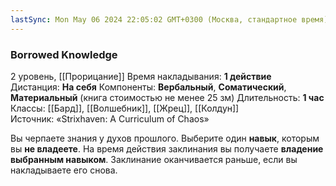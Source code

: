 ```yaml
---
lastSync: Mon May 06 2024 22:05:02 GMT+0300 (Москва, стандартное время)
---
```

### Borrowed Knowledge
2 уровень, [[Прорицание]]
Время накладывания: **1 действие**
Дистанция: **На себя**
Компоненты: **Вербальный**, **Соматический**, **Материальный** (книга стоимостью не менее 25 зм)
Длительность: **1 час**
Классы: [[Бард]], [[Волшебник]], [[Жрец]], [[Колдун]]
Источник: «Strixhaven: A Curriculum of Chaos»

Вы черпаете знания у духов прошлого. Выберите один **навык**, которым вы **не владеете**. На время действия заклинания вы получаете **владение выбранным навыком**. Заклинание оканчивается раньше, если вы накладываете его снова.